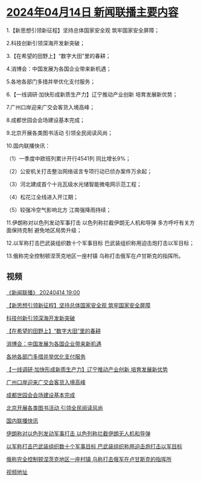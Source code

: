 # [2024年04月14日 新闻联播主要内容](https://tv.cctv.com/lm/xwlb/day/20240414.shtml)

1.【新思想引领新征程】坚持总体国家安全观 筑牢国家安全屏障；

2.科技创新引领深海开发新突破；

3.【在希望的田野上】“数字大田”里的春耕；

4.消博会：中国发展为各国企业带来新机遇；

5.各地各部门多措并举优化支付服务；

6.【一线调研·加快形成新质生产力】辽宁推动产业创新 培育发展新优势；

7.广州口岸迎来广交会客货入境高峰；

8.成都世园会会场建设基本完成；

9.北京开展各类图书活动 引领全民阅读风尚；

10.国内联播快讯：

（1）一季度中欧班列累计开行4541列 同比增长9%；

（2）公安机关打击整治网络谣言专项行动已侦办案件万余起；

（3）河北建成首个十兆瓦级水光储智能微电网示范工程；

（4）松花江全线进入开江期；

（5）较强冷空气影响北方 江南强降雨持续；

11.伊朗称对以色列发动军事打击 以色列称拦截伊朗无人机和导弹 多方呼吁有关方面保持克制 避免地区局势升级；

12.以军称打击巴武装组织数十个军事目标 巴武装组织称用迫击炮打击以军目标；

13.俄称完全控制顿涅茨克地区一座村镇 乌称打击俄军在卢甘斯克的指挥所。

## 视频

[《新闻联播》 20240414 19:00](https://tv.cctv.com/2024/04/14/VIDEgDQpRcz3mrc2CW4d1YLc240414.shtml)

[【新思想引领新征程】坚持总体国家安全观 筑牢国家安全屏障](https://tv.cctv.com/2024/04/14/VIDECU6q2ymvAv1P5aqgSIDj240414.shtml)

[科技创新引领深海开发新突破](https://tv.cctv.com/2024/04/14/VIDEYi1R2znDNTCiDsMVFo7y240414.shtml)

[【在希望的田野上】“数字大田”里的春耕](https://tv.cctv.com/2024/04/14/VIDEbrzMSsPdIqEZXtJqIip0240414.shtml)

[消博会：中国发展为各国企业带来新机遇](https://tv.cctv.com/2024/04/14/VIDEhAqOs8CMtFrjy1I92NRy240414.shtml)

[各地各部门多措并举优化支付服务](https://tv.cctv.com/2024/04/14/VIDEzXqmzWeLz6WNkkKf90Ga240414.shtml)

[【一线调研·加快形成新质生产力】辽宁推动产业创新 培育发展新优势](https://tv.cctv.com/2024/04/14/VIDEkHJ8tGrP0IE8CxNfKQ6T240414.shtml)

[广州口岸迎来广交会客货入境高峰](https://tv.cctv.com/2024/04/14/VIDExowX8SG7Hhuq62HQsCie240414.shtml)

[成都世园会会场建设基本完成](https://tv.cctv.com/2024/04/14/VIDEnK4ieqQZRpe4jTmk9WJE240414.shtml)

[北京开展各类图书活动 引领全民阅读风尚](https://tv.cctv.com/2024/04/14/VIDE3TxcR1Dlcp2qjPGINPhh240414.shtml)

[国内联播快讯](https://tv.cctv.com/2024/04/14/VIDExUxP9rqU4WZi1a3IvtTB240414.shtml)

[伊朗称对以色列发动军事打击 以色列称拦截伊朗无人机和导弹](https://tv.cctv.com/2024/04/14/VIDEeqrANj9sZyEhkHcyA7mD240414.shtml)

[以军称打击巴武装组织数十个军事目标 巴武装组织称用迫击炮打击以军目标](https://tv.cctv.com/2024/04/14/VIDEVSChd0l947TobVDrH2FJ240414.shtml)

[俄称完全控制顿涅茨克地区一座村镇 乌称打击俄军在卢甘斯克的指挥所](https://tv.cctv.com/2024/04/14/VIDEUvNVzU37ALud92zlaRpp240414.shtml)

[视频地址](https://tv.cctv.com/lm/xwlb/day/20240414.shtml) 

